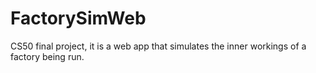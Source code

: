 # FactorySimWeb
CS50 final project, it is a web app that simulates the inner workings of a factory being run.

